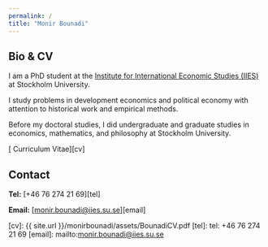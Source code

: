 ```yaml
---
permalink: /
title: "Monir Bounadi"
---
```


## Bio & CV

I am a PhD student at the [Institute for International Economic Studies (IIES)](https://www.iies.su.se/) at Stockholm University. 

I study problems in development economics and political economy with attention to historical work and empirical methods.  

Before my doctoral studies, I did undergraduate and graduate studies in economics, mathematics, and philosophy at Stockholm University.

[<i class="fas fa-file-pdf"></i> Curriculum Vitae][cv]

## Contact

**Tel:** [+46 76 274 21 69][tel]

**Email:** [monir.bounadi@iies.su.se][email]

[cv]: {{ site.url }}/monirbounadi/assets/BounadiCV.pdf
[tel]: tel: +46 76 274 21 69
[email]: mailto:monir.bounadi@iies.su.se
